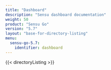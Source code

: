 ```yaml
---
title: "Dashboard"
description: "Sensu dashboard documentation"
weight: 50
product: "Sensu Go"
version: "5.7"
layout: "base-for-directory-listing"
menu:
  sensu-go-5.7:
    identifier: dashboard
---
```


{{< directoryListing >}}

